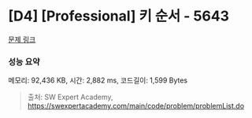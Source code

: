 # [D4] [Professional] 키 순서 - 5643 

[문제 링크](https://swexpertacademy.com/main/code/problem/problemDetail.do?contestProbId=AWXQsLWKd5cDFAUo) 

### 성능 요약

메모리: 92,436 KB, 시간: 2,882 ms, 코드길이: 1,599 Bytes



> 출처: SW Expert Academy, https://swexpertacademy.com/main/code/problem/problemList.do